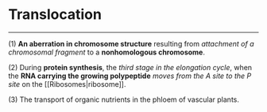 # Translocation
---
(1) **An aberration in chromosome structure** resulting from *attachment of a chromosomal fragment* to a **nonhomologous chromosome**.

(2) During **protein synthesis**, the *third stage in the elongation cycle*, when the **RNA carrying the growing polypeptide** *moves from the A site to the P site* on the [[Ribosomes|ribosome]]. 

(3) The transport of organic nutrients in the phloem of vascular plants.